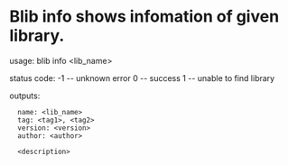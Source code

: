# Blib info shows infomation of given library.

usage: blib info <lib_name>

status code:
 -1 -- unknown error
  0 -- success
  1 -- unable to find library

outputs:
```
  name: <lib_name>
  tag: <tag1>, <tag2>
  version: <version>
  author: <author>

  <description>
```
